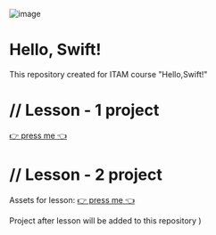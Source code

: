 ![image](https://static.vecteezy.com/system/resources/previews/005/238/011/non_2x/illustration-of-swift-programming-language-code-displayed-on-three-monitor-in-a-row-at-programmer-workspace-free-vector.jpg)
# Hello, Swift!
This repository created for ITAM course "Hello,Swift!"

# // Lesson - 1 project

[👉 press me 👈](https://github.com/raynelz/simpleCalculator)

# // Lesson - 2 project

Assets for lesson: [👉 press me 👈](https://github.com/raynelz/Swift-course/blob/main/I%20am%20Rich%20Image%20Assets.zip)

Project after lesson will be added to this repository )
